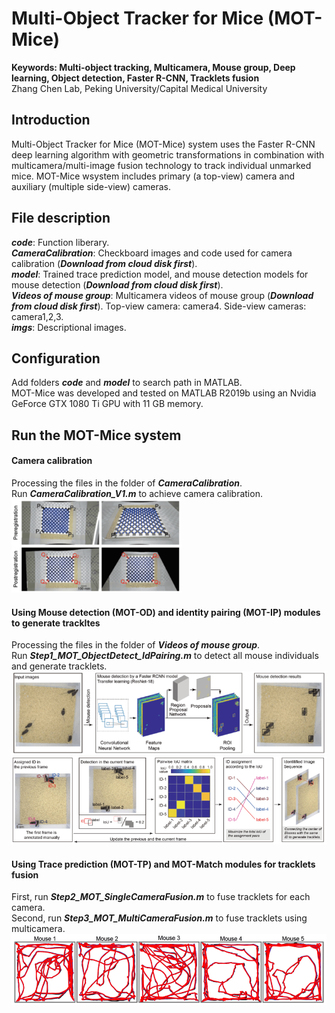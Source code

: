 # Multi-Object Tracker for Mice (MOT-Mice)
**Keywords: Multi-object tracking, Multicamera, Mouse group, Deep learning, Object detection, Faster R-CNN, Tracklets fusion** <br>
Zhang Chen Lab, Peking University/Capital Medical University

## Introduction
Multi-Object Tracker for Mice (MOT-Mice) system uses the Faster R-CNN deep learning algorithm with geometric transformations in combination with multicamera/multi-image fusion technology to track individual unmarked mice.
MOT-Mice wsystem includes primary (a top-view) camera and auxiliary (multiple side-view) cameras.

## File description
***code***: Function liberary.  <br>
***CameraCalibration***: Checkboard images and code used for camera calibration (***Download from cloud disk first***). <br>
***model***: Trained trace prediction model, and mouse detection models for mouse detection (***Download from cloud disk first***). <br>
***Videos of mouse group***: Multicamera videos of mouse group (***Download from cloud disk first***). Top-view camera: camera4. Side-view cameras: camera1,2,3. <br>
***imgs***: Descriptional images.  <br>

## Configuration
Add folders ***code*** and ***model*** to search path in MATLAB.  <br>
MOT-Mice was developed and tested on MATLAB R2019b using an Nvidia GeForce GTX 1080 Ti GPU with 11 GB memory. <br>

## Run the MOT-Mice system
#### Camera calibration
Processing the files in the folder of ***CameraCalibration***. <br>
Run ***CameraCalibration_V1.m*** to achieve camera calibration. <br>
<img src="imgs/CameraCalibration.png" height="150px" width="auto"/> 

#### Using Mouse detection (MOT-OD) and identity pairing (MOT-IP) modules to generate trackltes
Processing the files in the folder of ***Videos of mouse group***. <br>
Run ***Step1_MOT_ObjectDetect_IdPairing.m*** to detect all mouse individuals and generate tracklets.  <br>
<img src="imgs/MOT_OD .png" width="600px" height="auto"/>    <br>
<img src="imgs/MOT_IP.png" width="600px" height="auto"/>    <br>

#### Using Trace prediction (MOT-TP) and MOT-Match modules for tracklets fusion
First, run ***Step2_MOT_SingleCameraFusion.m*** to fuse tracklets for each camera.  <br>
Second, run ***Step3_MOT_MultiCameraFusion.m*** to fuse tracklets using multicamera.  <br>
<img src="imgs/trajectories.png" width="600px" height="auto"/>    <br>
